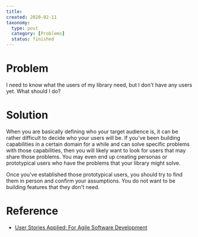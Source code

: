 ```yaml
---
title:
created: 2020-02-11
taxonomy:
  type: post
  category: [Problems]
  status: finished
---
```


# Problem
I need to know what the users of my library need, but I don't have any users yet. What should I do?

# Solution
When you are basically defining who your target audience is, it can be rather difficult to decide who your users will be. If you've been building capabilities in a certain domain for a while and can solve specific problems with those capabilities, then you will likely want to look for users that may share those problems. You may even end up creating personas or prototypical users who have the problems that your library might solve.

Once you've established those prototypical users, you should try to find them in person and confirm your assumptions. You do not want to be building features that they don't need.

# Reference
* [User Stories Applied: For Agile Software Development](https://www.goodreads.com/book/show/3856.User_Stories_Applied)
